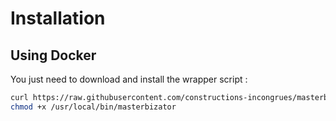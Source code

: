 # Installation

## Using Docker

You just need to download and install the wrapper script :

```sh
curl https://raw.githubusercontent.com/constructions-incongrues/masterbizor/master/wrapper | sudo tee /usr/local/bin/masterbizator
chmod +x /usr/local/bin/masterbizator
```